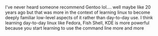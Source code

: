 I've never heard someone recommend Gentoo lol.... well maybe like 20 years ago but that was more in the context of learning linux to become deeply familiar low-level aspects of it rather than day-to-day use. I think learning day-to-day linux like Fedora, Fish Shell, KDE is more powerful because you start learning to use the command line more and more
